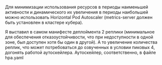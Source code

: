 Для минимизации использования ресурсов в периоды наименьшей активности и динамического их увеличения в периоды наибольшей можно использовать Horizontal Pod Autoscaler (metrics-server должен быть установлен в кластере кубера).

Я выставил в самом манифесте деплоймента 2 реплики (минимальное для обеспечения отказоустойчивости, что при недоступности в одной зоне, был доступен хотя бы один в другой). А то увеличение количества реплик, что может потребоваться до озвученных в условии пиковых 4, догонять работой аутоскейлера. Аутоскейлер, соответственно, в файле hpa.yaml

